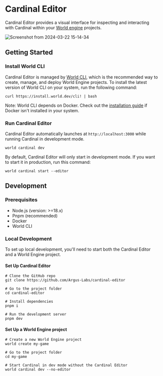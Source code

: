 # Cardinal Editor
Cardinal Editor provides a visual interface for inspecting and interacting with Cardinal within your [World engine](github.com/Argus-Labs/world-engine) projects.

![Screenshot from 2024-03-22 15-14-34](https://github.com/Argus-Labs/cardinal-editor/assets/51780559/92c6fcd0-a6d0-4580-9463-681166c3ae08)

## Getting Started
### Install World CLI
Cardinal Editor is managed by [World CLI](https://github.com/Argus-Labs/world-cli), which is the recommended way to create, manage, and deploy World Engine projects. To install the latest version of World CLI on your system, run the following command:

```shell
curl https://install.world.dev/cli! | bash
```

Note: World CLI depends on Docker. Check out the [installation guide](https://docs.docker.com/get-docker/) if Docker isn't installed in your system.

### Run Cardinal Editor
Cardinal Editor automatically launches at `http://localhost:3000` while running Cardinal in development mode.

```shell
world cardinal dev
```

By default, Cardinal Editor will only start in development mode. If you want to start it in production, run this command:

```shell
world cardinal start --editor
```

## Development
### Prerequisites
* Node.js (version: >=18.x)
* Pnpm (recommended)
* Docker
* World CLI

### Local Development
To set up local development, you'll need to start both the Cardinal Editor and a World Engine project.

#### Set Up Cardinal Editor

```shell
# Clone the GitHub repo
git clone https://github.com/Argus-Labs/cardinal-editor

# Go to the project folder
cd cardinal-editor

# Install dependencies
pnpm i

# Run the development server
pnpm dev
```

#### Set Up a World Engine project 

```shell
# Create a new World Engine project
world create my-game

# Go to the project folder
cd my-game

# Start Cardinal in dev mode without the Cardinal Editor
world cardinal dev --no-editor
```
